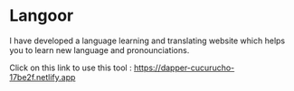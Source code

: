 # Langoor
I have developed a language learning and translating website which helps you to learn new language and pronounciations.

Click on this link to use this tool : https://dapper-cucurucho-17be2f.netlify.app
